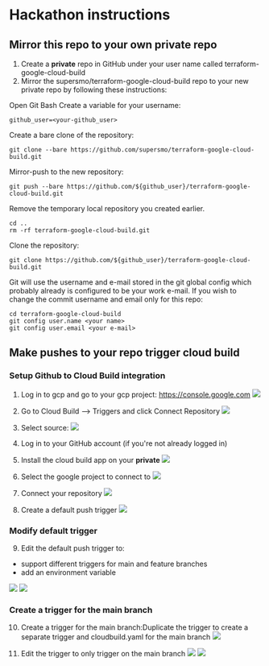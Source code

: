 # Hackathon instructions

## Mirror this repo to your own private repo
1. Create a **private** repo in GitHub under your user name called terraform-google-cloud-build
2. Mirror  the supersmo/terraform-google-cloud-build repo to your new private repo by following these instructions:

Open Git Bash
Create a variable for your username:
```
github_user=<your-github_user>
```
Create a bare clone of the repository: 
```
git clone --bare https://github.com/supersmo/terraform-google-cloud-build.git
```
Mirror-push to the new repository: 
```
git push --bare https://github.com/${github_user}/terraform-google-cloud-build.git
```
Remove the temporary local repository you created earlier. 
```
cd ..
rm -rf terraform-google-cloud-build.git
```

Clone the repository: 
```
git clone https://github.com/${github_user}/terraform-google-cloud-build.git
```

Git will use the username and e-mail stored in the git global config which probably already is configured to be your work e-mail. If you wish to change the commit username and email only for this repo:
```
cd terraform-google-cloud-build
git config user.name <your name>
git config user.email <your e-mail>
```

## Make pushes to your repo trigger cloud build ##
### Setup Github to Cloud Build integration 
1. Log in to gcp and go to your gcp project: https://console.google.com
![](images/0_select_project.png)

2. Go to Cloud Build –> Triggers and click Connect Repository
![](images/1_connect_repository.png)

3. Select source:
![](images/2_select_source.png)

4. Log in to your GitHub account (if you're not already logged in)

5. Install the cloud build app on your **private**
![](images/3_install_google_cloud_build_on_repo.png)

6. Select the google project to connect to
![](images/4_select_google_project_to_connect_to.png)

7. Connect your repository
![](images/5_select_github_repo.png)

8. Create a default push trigger
![](images/6_create_push_trigger.png)

### Modify default trigger
9. Edit the default push trigger to:
* support different triggers for main and feature branches
* add an environment variable

![](images/7_edit_trigger_1.png)
![](images/7_edit_trigger_2.png)

### Create a trigger for the main branch ###
10. Create a trigger for the main branch:Duplicate the trigger to create a separate trigger and cloudbuild.yaml for the main branch
![](images/8_duplicate_trigger.png)

11. Edit the trigger to only trigger on the main branch
![](images/9_edit_trigger_for_main1.png)
![](images/9_edit_trigger_for_main2.png)
